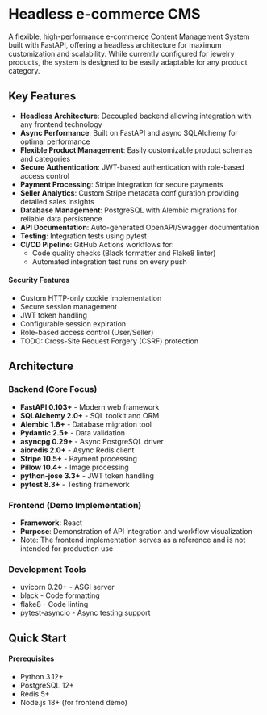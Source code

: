 # Headless e-commerce CMS

A flexible, high-performance e-commerce Content Management System built with FastAPI, offering a headless architecture for maximum customization and scalability. While currently configured for jewelry products, the system is designed to be easily adaptable for any product category.

## Key Features

- **Headless Architecture**: Decoupled backend allowing integration with any frontend technology
- **Async Performance**: Built on FastAPI and async SQLAlchemy for optimal performance
- **Flexible Product Management**: Easily customizable product schemas and categories
- **Secure Authentication**: JWT-based authentication with role-based access control
- **Payment Processing**: Stripe integration for secure payments
- **Seller Analytics**: Custom Stripe metadata configuration providing detailed sales insights
- **Database Management**: PostgreSQL with Alembic migrations for reliable data persistence
- **API Documentation**: Auto-generated OpenAPI/Swagger documentation
- **Testing**: Integration tests using pytest
- **CI/CD Pipeline**: GitHub Actions workflows for:
  - Code quality checks (Black formatter and Flake8 linter)
  - Automated integration test runs on every push

#### Security Features

- Custom HTTP-only cookie implementation
- Secure session management
- JWT token handling
- Configurable session expiration
- Role-based access control (User/Seller)
- TODO: Cross-Site Request Forgery (CSRF) protection

## Architecture

### Backend (Core Focus)
- **FastAPI 0.103+** - Modern web framework
- **SQLAlchemy 2.0+** - SQL toolkit and ORM
- **Alembic 1.8+** - Database migration tool
- **Pydantic 2.5+** - Data validation
- **asyncpg 0.29+** - Async PostgreSQL driver
- **aioredis 2.0+** - Async Redis client
- **Stripe 10.5+** - Payment processing
- **Pillow 10.4+** - Image processing
- **python-jose 3.3+** - JWT token handling
- **pytest 8.3+** - Testing framework


### Frontend (Demo Implementation)
- **Framework**: React
- **Purpose**: Demonstration of API integration and workflow visualization
- Note: The frontend implementation serves as a reference and is not intended for production use

### Development Tools
- uvicorn 0.20+ - ASGI server
- black - Code formatting
- flake8 - Code linting
- pytest-asyncio - Async testing support


## Quick Start

#### Prerequisites

- Python 3.12+
- PostgreSQL 12+
- Redis 5+
- Node.js 18+ (for frontend demo)


